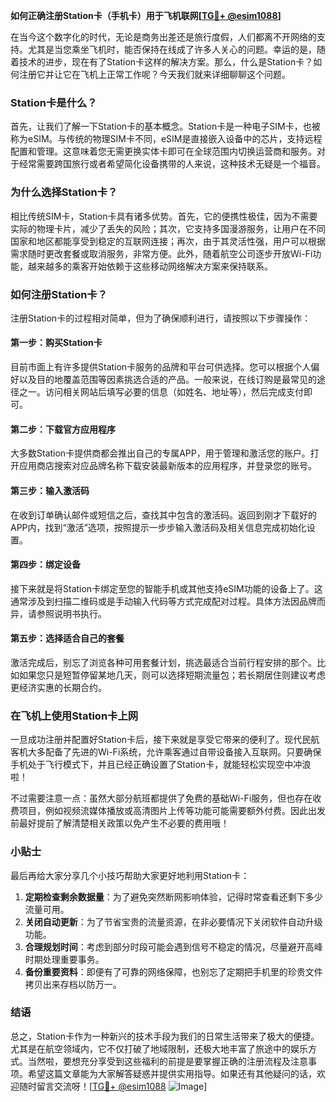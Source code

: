 **如何正确注册Station卡（手机卡）用于飞机联网[[TG💪+ @esim1088](https://t.me/s/esim1088)]**

在当今这个数字化的时代，无论是商务出差还是旅行度假，人们都离不开网络的支持。尤其是当您乘坐飞机时，能否保持在线成了许多人关心的问题。幸运的是，随着技术的进步，现在有了Station卡这样的解决方案。那么，什么是Station卡？如何注册它并让它在飞机上正常工作呢？今天我们就来详细聊聊这个问题。

### Station卡是什么？

首先，让我们了解一下Station卡的基本概念。Station卡是一种电子SIM卡，也被称为eSIM。与传统的物理SIM卡不同，eSIM是直接嵌入设备中的芯片，支持远程配置和管理。这意味着您无需更换实体卡即可在全球范围内切换运营商和服务。对于经常需要跨国旅行或者希望简化设备携带的人来说，这种技术无疑是一个福音。

### 为什么选择Station卡？

相比传统SIM卡，Station卡具有诸多优势。首先，它的便携性极佳，因为不需要实际的物理卡片，减少了丢失的风险；其次，它支持多国漫游服务，让用户在不同国家和地区都能享受到稳定的互联网连接；再次，由于其灵活性强，用户可以根据需求随时更改套餐或取消服务，非常方便。此外，随着航空公司逐步开放Wi-Fi功能，越来越多的乘客开始依赖于这些移动网络解决方案来保持联系。

### 如何注册Station卡？

注册Station卡的过程相对简单，但为了确保顺利进行，请按照以下步骤操作：

#### 第一步：购买Station卡

目前市面上有许多提供Station卡服务的品牌和平台可供选择。您可以根据个人偏好以及目的地覆盖范围等因素挑选合适的产品。一般来说，在线订购是最常见的途径之一。访问相关网站后填写必要的信息（如姓名、地址等），然后完成支付即可。

#### 第二步：下载官方应用程序

大多数Station卡提供商都会推出自己的专属APP，用于管理和激活您的账户。打开应用商店搜索对应品牌名称下载安装最新版本的应用程序，并登录您的账号。

#### 第三步：输入激活码

在收到订单确认邮件或短信之后，查找其中包含的激活码。返回到刚才下载好的APP内，找到“激活”选项，按照提示一步步输入激活码及相关信息完成初始化设置。

#### 第四步：绑定设备

接下来就是将Station卡绑定至您的智能手机或其他支持eSIM功能的设备上了。这通常涉及到扫描二维码或是手动输入代码等方式完成配对过程。具体方法因品牌而异，请参照说明书执行。

#### 第五步：选择适合自己的套餐

激活完成后，别忘了浏览各种可用套餐计划，挑选最适合当前行程安排的那个。比如如果您只是短暂停留某地几天，则可以选择短期流量包；若长期居住则建议考虑更经济实惠的长期合约。

### 在飞机上使用Station卡上网

一旦成功注册并配置好Station卡后，接下来就是享受它带来的便利了。现代民航客机大多配备了先进的Wi-Fi系统，允许乘客通过自带设备接入互联网。只要确保手机处于飞行模式下，并且已经正确设置了Station卡，就能轻松实现空中冲浪啦！

不过需要注意一点：虽然大部分航班都提供了免费的基础Wi-Fi服务，但也存在收费项目，例如视频流媒体播放或高清图片上传等功能可能需要额外付费。因此出发前最好提前了解清楚相关政策以免产生不必要的费用哦！

### 小贴士

最后再给大家分享几个小技巧帮助大家更好地利用Station卡：

1. **定期检查剩余数据量**：为了避免突然断网影响体验，记得时常查看还剩下多少流量可用。
2. **关闭自动更新**：为了节省宝贵的流量资源，在非必要情况下关闭软件自动升级功能。
3. **合理规划时间**：考虑到部分时段可能会遇到信号不稳定的情况，尽量避开高峰时期处理重要事务。
4. **备份重要资料**：即便有了可靠的网络保障，也别忘了定期把手机里的珍贵文件拷贝出来存档以防万一。

### 结语

总之，Station卡作为一种新兴的技术手段为我们的日常生活带来了极大的便捷。尤其是在航空领域内，它不仅打破了地域限制，还极大地丰富了旅途中的娱乐方式。当然啦，要想充分享受到这些福利的前提是要掌握正确的注册流程及注意事项。希望这篇文章能为大家解答疑惑并提供实用指导。如果还有其他疑问的话，欢迎随时留言交流呀！[[TG💪+ @esim1088](https://t.me/s/esim1088) ![Image](https://i.postimg.cc/4NQfJmqS/Snipaste-2025-05-13-00-14-12.png)]